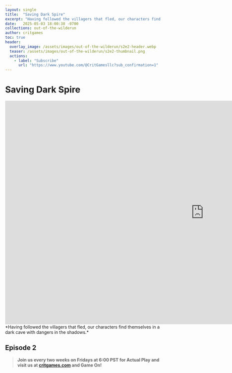 ```yaml
---
layout: single
title:  "Saving Dark Spire"
excerpt: "Having followed the villagers that fled, our characters find themselves in a dark cave with dangers in the shadows."
date:   2025-05-03 18:00:38 -0700
collections: out-of-the-wilderun
author: critgames
toc: true
header:
  overlay_image: /assets/images/out-of-the-wilderun/s2e2-header.webp
  teaser: /assets/images/out-of-the-wilderun/s2e2-thumbnail.png
  actions:
    - label: "Subscribe"
      url: "https://www.youtube.com/@CritGamesllc?sub_confirmation=1"
---
```


# Saving Dark Spire
<iframe width="1280" height="720" src="https://www.youtube.com/embed/wY7VY1Gylq8?si=1JmBZxXYc7cwElEc" title="YouTube video player" frameborder="0" allow="accelerometer; autoplay; clipboard-write; encrypted-media; gyroscope; picture-in-picture; web-share" referrerpolicy="strict-origin-when-cross-origin" allowfullscreen></iframe>
*Having followed the villagers that fled, our characters find themselves in a dark cave with dangers in the shadows.*

## Episode 2
> **Join us every two weeks on Fridays at 6:00 PST for Actual Play and visit us at [critgames.com](https://critgames.com) and Game On!**
